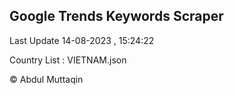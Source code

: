 

## Google Trends Keywords Scraper 
 
Last Update 14-08-2023 , 15:24:22

Country List :
VIETNAM.json



© Abdul Muttaqin 
